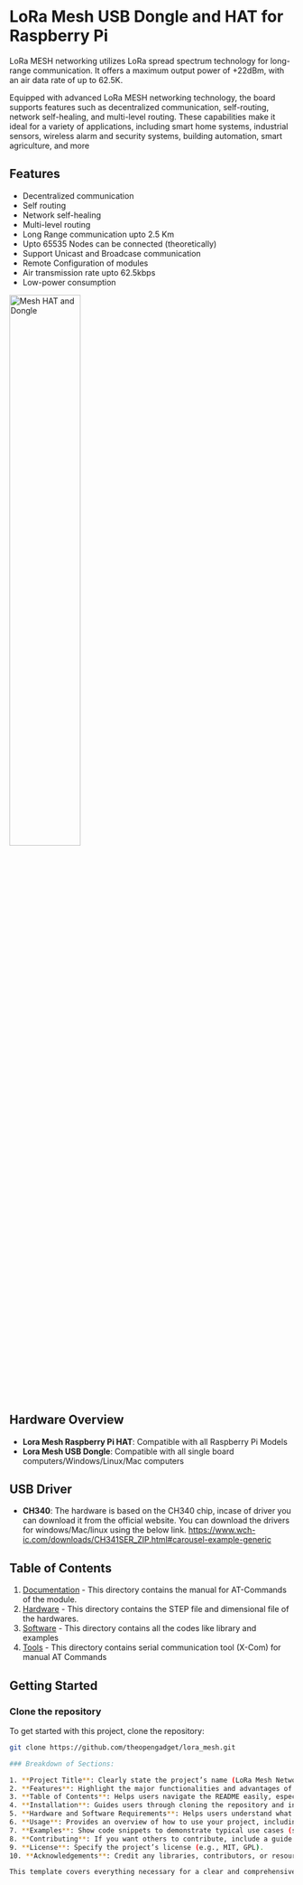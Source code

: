 # LoRa Mesh USB Dongle and HAT for Raspberry Pi 

LoRa MESH networking utilizes LoRa spread spectrum technology for long-range communication. It offers a maximum output power of +22dBm, with an air data rate of up to 62.5K. 

Equipped with advanced LoRa MESH networking technology, the board supports features such as decentralized communication, self-routing, network self-healing, and multi-level routing. These capabilities make it ideal for a variety of applications, including smart home systems, industrial sensors, wireless alarm and security systems, building automation, smart agriculture, and more

## Features
- Decentralized communication
- Self routing
- Network self-healing
- Multi-level routing
- Long Range communication upto 2.5 Km
- Upto 65535 Nodes can be connected (theoretically)
- Support Unicast and Broadcase communication
- Remote Configuration of modules
- Air transmission rate upto 62.5kbps
- Low-power consumption

<img src="https://i.kickstarter.com/assets/047/307/118/559cc8a2d7f8a4074757b4b0a32a1c41_original.jpeg?fit=scale-down&origin=ugc&q=92&v=1731868114&width=680&sig=GXlYUJglp7fabnFZFjS3N9HSLERxbvzh4SOiqPcZm9I%3D" alt="Mesh HAT and Dongle" width="50%"/>


## Hardware Overview
- **Lora Mesh Raspberry Pi HAT**: Compatible with all Raspberry Pi Models
- **Lora Mesh USB Dongle**: Compatible with all single board computers/Windows/Linux/Mac computers

## USB Driver
- **CH340**: The hardware is based on the CH340 chip, incase of driver you can download it from the official website. You can download the drivers for windows/Mac/linux using the below link.
https://www.wch-ic.com/downloads/CH341SER_ZIP.html#carousel-example-generic

## Table of Contents
1. [Documentation](Documentation/) - This directory contains the manual for AT-Commands of the module.
2. [Hardware](Hardware/) - This directory contains the STEP file and dimensional file of the hardwares.
3. [Software](Software/) - This directory contains all the codes like library and examples
4. [Tools](Tools/) - This directory contains serial communication tool (X-Com) for manual AT Commands

## Getting Started

### Clone the repository
To get started with this project, clone the repository:

   ```bash
   git clone https://github.com/theopengadget/lora_mesh.git

### Breakdown of Sections:

1. **Project Title**: Clearly state the project’s name (LoRa Mesh Network) at the top, possibly including a brief description.
2. **Features**: Highlight the major functionalities and advantages of your LoRa mesh network (long-range, low power, scalable, etc.).
3. **Table of Contents**: Helps users navigate the README easily, especially for larger projects.
4. **Installation**: Guides users through cloning the repository and installing necessary dependencies.
5. **Hardware and Software Requirements**: Helps users understand what physical components and software setups are needed.
6. **Usage**: Provides an overview of how to use your project, including sample code and setup instructions.
7. **Examples**: Show code snippets to demonstrate typical use cases (simple communication, mesh relay).
8. **Contributing**: If you want others to contribute, include a guide on how to do so (fork, branch, pull request).
9. **License**: Specify the project’s license (e.g., MIT, GPL).
10. **Acknowledgements**: Credit any libraries, contributors, or resources you’ve used.

This template covers everything necessary for a clear and comprehensive `README.md`. You can adapt it based on your project’s complexity and requirements!


